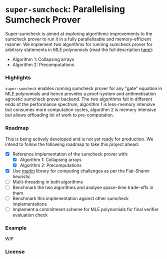 # `super-sumcheck`: Parallelising Sumcheck Prover

Super-sumcheck is aimed at exploring algorithmic improvements to the sumcheck prover to run it in a fully parallelisable and memory-efficient manner. We implement two algorithms for running sumcheck prover for arbitrary statements in MLE polynomials (read the full description [here](<[Precomputations](https://github.com/ingonyama-zk/papers/blob/main/sumcheck_201_chapter_1.pdf)>)):

- Algorithm 1: Collapsing arrays
- Algorithm 2: Precomputations

### Highlights

`super-sumcheck` enables running sumcheck prover for any "gate" equation in MLE polynomials and hence provides a proof-system and arithmetisation agnostic sumcheck prover backend. The two algorithms fall in different ends of the performance spectrum, algorithm 1 is less-memory intensive but consumes more computation cycles, algorithm 2 is memory intensive but allows offloading lot of work to pre-computation.

### Roadmap

This is being actively developed and is not yet ready for production. We intend to follow the following roadmap to take this project ahead:

- [x] Reference implementation of the sumcheck prover with:
  - [x] Algorithm 1: Collapsing arrays
  - [x] Algorithm 2: Precomputations
- [x] Use [merlin](https://lib.rs/crates/merlin) library for computing challenges as per the Fiat-Shamir heuristic
- [ ] Multi-threading in both algorithms
- [ ] Benchmark the two algorithms and analyse space-time trade-offs in them
- [ ] Benchmark this implementation against other sumcheck implementations
- [ ] Implement a commitment scheme for MLE polynomials for final verifier evaluation check

### Example

WIP

### License
